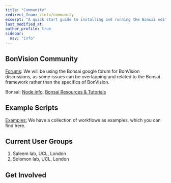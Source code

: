 ```yaml
---
title: "Community"
redirect_from: /info/community
excerpt: "A quick start guide to installing and running the Bonsai editor."
last_modified_at: 
author_profile: true
sidebar:
  nav: "info"
---
```

## BonVision Community
[Forums](https://groups.google.com/forum/#!forum/bonsai-users): We will be using the Bonsai google forum for BonVision discussions, as some issues can be overlapping and related to the Bonsai framework rather than the specifics of BonVision.

Bonsai: [Node info](https://bonsai-rx.org//docs/observables/), [Bonsai Resources & Tutorials](https://bonsai-rx.org//resources/)

## Example Scripts

[Examples:](https://github.com/amansaleem/BonVision/tree/master/bonVision%20Examples)
We have a collection of workflows as examples, which you can find here.

## Current User Groups
1. Saleem lab, UCL, London
2. Solomon lab, UCL, London

## Get Involved
